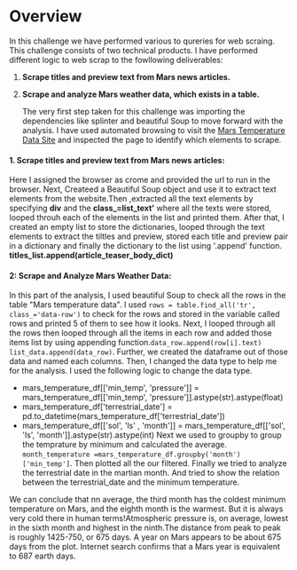 # Overview
In this challenge we have performed various to qureries for web scraing. This challenge consists of two technical products. I have performed different logic to web scrap to the fowllowing deliverables:
1. **Scrape titles and preview text from Mars news articles.**
2.  **Scrape and analyze Mars weather data, which exists in a table.**
   
      The very first step taken for this challenge was importing the dependencies like splinter and beautiful Soup to move forward with the analysis. I have used automated browsing to visit the [Mars Temperature Data Site](https://static.bc-edx.com/data/web/mars_news/index.html)  and inspected the page to identify which elements to scrape.


#### 1. Scrape titles and preview text from Mars news articles:
   Here I assigned the browser as crome and provided the url to run in the browser. Next, Createed a Beautiful Soup object and use it to extract text elements from the website.Then ,extracted all the text elements by specifying **div** and the **class_=list_text'** where all the texts were stored, looped throuh each of the elements in the list and printed them. After that, I created an empty list to store the dictionaries, looped through the text elements to extract the tiltles and preview, stored each title and preview pair in a dictionary and finally the dictionary to the list using '.append' function.  **titles_list.append(article_teaser_body_dict)**

#### 2: Scrape and Analyze Mars Weather Data:
In this part of the analysis, I used beautiful Soup to check all the rows in the table "Mars temperature data". I used `rows = table.find_all('tr', class_='data-row')` to check for the rows and stored in the variable called rows and printed 5 of them to see how it looks. Next, I looped through all the rows then looped through all the items in each row and added those items list by using appending function.`data_row.append(row[i].text)`
`list_data.append(data_row)`. Further, we created the dataframe out of those data and named each columns. Then,  I changed the data type to help me for the analysis. I used the following logic to change the data type.
- mars_temperature_df[['min_temp', 'pressure']] = mars_temperature_df[['min_temp', 'pressure']].astype(str).astype(float)  
- mars_temperature_df['terrestrial_date'] = pd.to_datetime(mars_temperature_df['terrestrial_date'])
- mars_temperature_df[['sol', 'ls' , 'month']] = mars_temperature_df[['sol', 'ls', 'month']].astype(str).astype(int)
Next we used to groupby to group the temprature by minimum and calculated the average. `month_temperature =mars_temperature_df.groupby('month')['min_temp']`. Then plotted all the our filtered. Finally we tried to analyze the terrestrial date in the martian month. And tried to show the relation between the terrestrial_date and the minimum temperature.

We can conclude that nn average, the third month has the coldest minimum temperature on Mars, and the eighth month is the warmest. But it is always very cold there in human terms!Atmospheric pressure is, on average, lowest in the sixth month and highest in the ninth.The distance from peak to peak is roughly 1425-750, or 675 days. A year on Mars appears to be about 675 days from the plot. Internet search confirms that a Mars year is equivalent to 687 earth days.